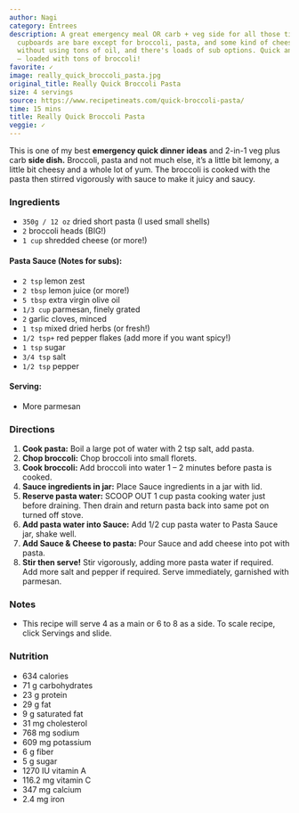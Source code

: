 ```yaml
---
author: Nagi
category: Entrees
description: A great emergency meal OR carb + veg side for all those times when your
  cupboards are bare except for broccoli, pasta, and some kind of cheese. It's saucy
  without using tons of oil, and there's loads of sub options. Quick and utterly scrumptious
  – loaded with tons of broccoli!
favorite: ✓
image: really_quick_broccoli_pasta.jpg
original_title: Really Quick Broccoli Pasta
size: 4 servings
source: https://www.recipetineats.com/quick-broccoli-pasta/
time: 15 mins
title: Really Quick Broccoli Pasta
veggie: ✓
---
```

This is one of my best **emergency quick dinner ideas** and 2\-in\-1 veg plus carb **side dish.**  Broccoli, pasta and not much else, it’s a little bit lemony, a little bit cheesy and a whole lot of yum. The broccoli is cooked with the pasta then stirred vigorously with sauce to make it juicy and saucy.

### Ingredients

* `350g / 12 oz` dried short pasta (I used small shells)
* `2` broccoli heads (BIG!)
* `1 cup` shredded cheese (or more!)

#### Pasta Sauce (Notes for subs):

* `2 tsp` lemon zest
* `2 tbsp` lemon juice (or more!)
* `5 tbsp` extra virgin olive oil
* `1/3 cup` parmesan, finely grated
* `2` garlic cloves, minced
* `1 tsp` mixed dried herbs (or fresh!)
* `1/2 tsp+` red pepper flakes (add more if you want spicy!)
* `1 tsp` sugar
* `3/4 tsp` salt
* `1/2 tsp` pepper

#### Serving:

* More parmesan

### Directions

1. **Cook pasta:** Boil a large pot of water with 2 tsp salt, add pasta.
2. **Chop broccoli:** Chop broccoli into small florets.
3. **Cook broccoli:** Add broccoli into water 1 – 2 minutes before pasta is cooked.
4. **Sauce ingredients in jar:** Place Sauce ingredients in a jar with lid.
5. **Reserve pasta water:** SCOOP OUT 1 cup pasta cooking water just before draining. Then drain and return pasta back into same pot on turned off stove.
6. **Add pasta water into Sauce:** Add 1/2 cup pasta water to Pasta Sauce jar, shake well. 
7. **Add Sauce & Cheese to pasta:** Pour Sauce and add cheese into pot with pasta.
8. **Stir then serve!** Stir vigorously, adding more pasta water if required. Add more salt and pepper if required. Serve immediately, garnished with parmesan.

### Notes

- This recipe will serve 4 as a main or 6 to 8 as a side. To scale recipe, click Servings and slide.

### Nutrition
  - 634 calories
  - 71 g carbohydrates
  - 23 g protein
  - 29 g fat
  - 9 g saturated fat
  - 31 mg cholesterol
  - 768 mg sodium
  - 609 mg potassium
  - 6 g fiber
  - 5 g sugar
  - 1270 IU vitamin A
  - 116.2 mg vitamin C
  - 347 mg calcium
  - 2.4 mg iron